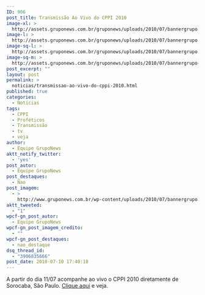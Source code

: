```yaml
---
ID: 906
post_title: Transmissão Ao Vivo do CPPI 2010
image-xl: >
  http://assets.gruponews.com.br/gruponews/uploads/2010/07/bannergrupo.jpg
image-l: >
  http://assets.gruponews.com.br/gruponews/uploads/2010/07/bannergrupo.jpg
image-sq-l: >
  http://assets.gruponews.com.br/gruponews/uploads/2010/07/bannergrupo.jpg
image-sq-m: >
  http://assets.gruponews.com.br/gruponews/uploads/2010/07/bannergrupo-720x305.jpg
post_excerpt: ""
layout: post
permalink: >
  noticias/transmissao-ao-vivo-do-cppi-2010.html
published: true
categories:
  - Notícias
tags:
  - CPPI
  - Proféticos
  - Transmissão
  - tv
  - veja
author:
  - Equipe GrupoNews
aktt_notify_twitter:
  - 'yes'
post_autor:
  - Equipe GrupoNews
post_destaques:
  - Nao
post_imagem:
  - >
    http://www.gruponews.com.br/wp-content/uploads/2010/07/bannergrupo.jpg
aktt_tweeted:
  - "1"
wpcf-gn_post_autor:
  - Equipe GrupoNews
wpcf-gn_post_imagem_credito:
  - ""
wpcf-gn_post_destaques:
  - nao_destaque
dsq_thread_id:
  - "3906835666"
post_date: 2010-07-10 17:40:18
---
```

A partir do dia 11/07 acompanhe ao vivo o CPPI 2010 diretamente de Sorocaba, São Paulo. <a href="http://www.gruponews.com.br/webtv" target="_blank">Clique aqui</a> e veja.